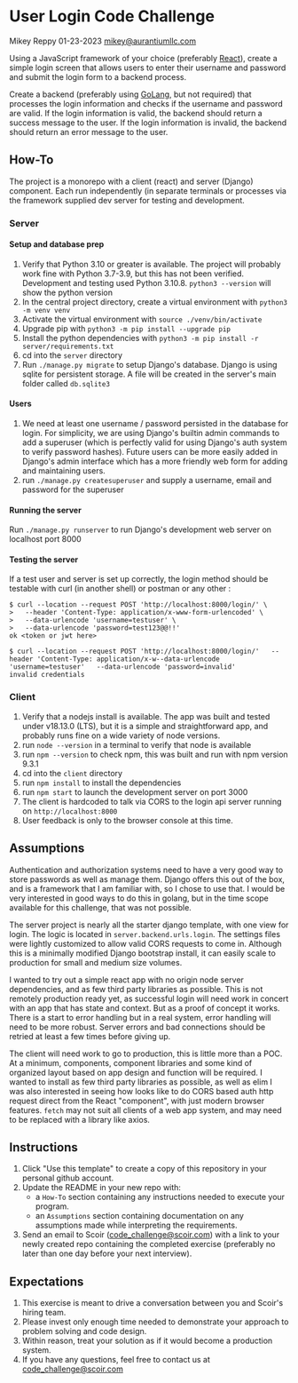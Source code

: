 # User Login Code Challenge

Mikey Reppy 01-23-2023
mikey@aurantiumllc.com


Using a JavaScript framework of your choice (preferably [React](https://reactjs.org/)), create a simple login screen that allows users to enter their username and password and submit the login form to a backend process.

Create a backend (preferably using [GoLang](https://go.dev/), but not required) that processes the login information and checks if the username and password are valid. If the login information is valid, the backend should return a success message to the user. If the login information is invalid, the backend should return an error message to the user.

## How-To

The project is a monorepo with a client (react) and server (Django) component.  Each run independently (in separate terminals or processes via the framework supplied dev server for testing and development.  

### Server

#### Setup and database prep 

1.  Verify that Python 3.10 or greater is available.  The project will probably work fine with Python 3.7-3.9, but this has not been verified.  Development and testing used Python 3.10.8.  `python3 --version` will show the python version
1.  In the central project directory, create a virtual environment with `python3 -m venv venv`
1.  Activate the virtual environment with `source ./venv/bin/activate`
1.  Upgrade pip with `python3 -m pip install --upgrade pip`
1.  Install the python dependencies with `python3 -m pip install -r server/requirements.txt`
1.  cd into the `server` directory
2.  Run `./manage.py migrate` to setup Django's database.  Django is using sqlite for persistent storage.  A file will be created in the server's main folder called `db.sqlite3`

#### Users

1. We need at least one username / password persisted in the database for login.  For simplicity, we are using Django's builtin admin commands to add a superuser (which is perfectly valid for using Django's auth system to verify password hashes).  Future users can be more easily added in Django's admin interface which has a more friendly web form for adding and maintaining users.
3. run `./manage.py createsuperuser` and supply a username, email and password for the superuser

#### Running the server

Run `./manage.py runserver` to run Django's development web server on localhost port 8000

#### Testing the server

If a test user and server is set up correctly, the login method should be testable with curl (in another shell) or postman or any other :

``` 
$ curl --location --request POST 'http://localhost:8000/login/' \
>   --header 'Content-Type: application/x-www-form-urlencoded' \
>   --data-urlencode 'username=testuser' \
>   --data-urlencode 'password=test123@@!!'
ok <token or jwt here> 

$ curl --location --request POST 'http://localhost:8000/login/'   --header 'Content-Type: application/x-w--data-urlencode 'username=testuser'   --data-urlencode 'password=invalid'
invalid credentials 

```


### Client

1.  Verify that a nodejs install is available.  The app was built and tested under v18.13.0 (LTS), but it is a simple and straightforward app, and probably runs fine on a wide variety of node versions.
2. run `node --version` in a terminal to verify that node is available
3. run `npm --version` to check npm, this was built and run with npm version 9.3.1
2. cd into the `client` directory
3. run `npm install` to install the dependencies
3. run `npm start` to launch the development server on port 3000
4. The client is hardcoded to talk via CORS to the login api server running on `http://localhost:8000`
5. User feedback is only to the browser console at this time.




## Assumptions


Authentication and authorization systems need to have a very good way to store passwords as well as manage them.  Django offers this out of the box, and is a framework that I am familiar with, so I chose to use that.  I would be very interested in good ways to do this in golang, but in the time scope available for this challenge, that was not possible.  

The server project is nearly all the starter django template, with one view for login.  The logic is located in `server.backend.urls.login`.   The settings files were lightly customized to allow valid CORS requests to come in.   Although this is a minimally modified Django bootstrap install, it can easily scale to production for small and medium size volumes.  

I wanted to try out a simple react app with no origin node server dependencies, and as few third party libraries as possible.   This is not remotely production ready yet, as successful login will need work in concert with an app that has state and context.  But as a proof of concept it works.  There is a start to error handling but in a real system, error handling will need to be more robust.  Server errors and bad connections should be retried at least a few times before giving up.

The client will need work to go to production, this is little more than a POC.   At a minimum, components, component libraries and some kind of organized layout based on app design and function will be required.  I wanted to install as few third party libraries as possible, as well as elim I was also interested in seeing how looks like to do CORS based auth http request direct from the React "component", with just modern browser features.   `fetch` may not suit all clients of a web app system, and may need to be replaced with a library like axios. 



## Instructions
1. Click "Use this template" to create a copy of this repository in your personal github account.  
1. Update the README in your new repo with:
    * a `How-To` section containing any instructions needed to execute your program.
    * an `Assumptions` section containing documentation on any assumptions made while interpreting the requirements.
1. Send an email to Scoir (code_challenge@scoir.com) with a link to your newly created repo containing the completed exercise (preferably no later than one day before your next interview).

## Expectations
1. This exercise is meant to drive a conversation between you and Scoir's hiring team.  
1. Please invest only enough time needed to demonstrate your approach to problem solving and code design.  
1. Within reason, treat your solution as if it would become a production system.
1. If you have any questions, feel free to contact us at code_challenge@scoir.com

